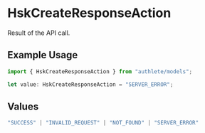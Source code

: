 # HskCreateResponseAction

Result of the API call.

## Example Usage

```typescript
import { HskCreateResponseAction } from "authlete/models";

let value: HskCreateResponseAction = "SERVER_ERROR";
```

## Values

```typescript
"SUCCESS" | "INVALID_REQUEST" | "NOT_FOUND" | "SERVER_ERROR"
```